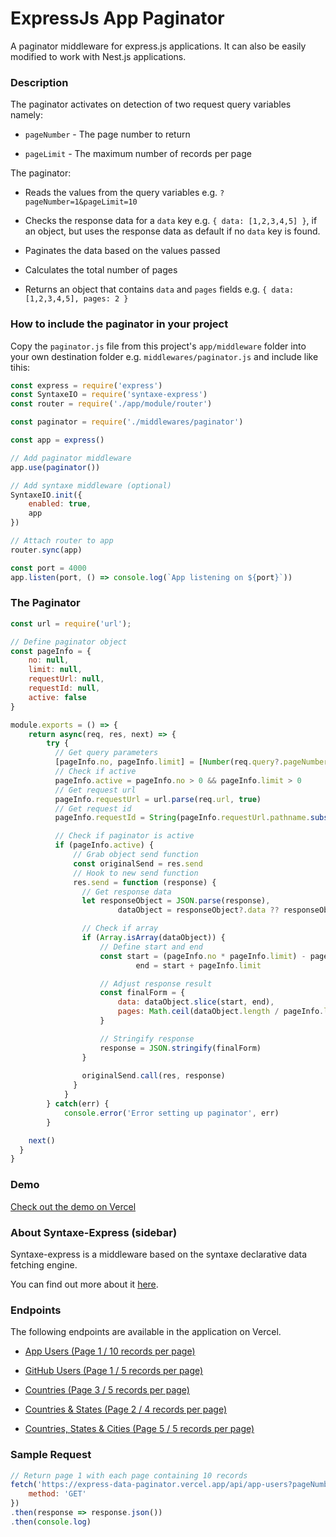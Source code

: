 # ExpressJs App Paginator

A paginator middleware for express.js applications.
It can also be easily modified to work with Nest.js applications.





### Description

The paginator activates on detection of two request query variables namely:

- `pageNumber` - The page number to return

- `pageLimit` - The maximum number of records per page

The paginator:

- Reads the values from the query variables e.g. `?pageNumber=1&pageLimit=10`

- Checks the response data for a `data` key e.g. `{ data: [1,2,3,4,5] }`, if an object, but uses the response data as default if no `data` key is found.

- Paginates the data based on the values passed

- Calculates the total number of pages

- Returns an object that contains `data` and `pages` fields e.g. `{ data: [1,2,3,4,5], pages: 2 }`





### How to include the paginator in your project

Copy the `paginator.js` file from this project's `app/middleware` folder into your own destination folder e.g. `middlewares/paginator.js` and include like tihis:

```js
const express = require('express')
const SyntaxeIO = require('syntaxe-express')
const router = require('./app/module/router')

const paginator = require('./middlewares/paginator')

const app = express()

// Add paginator middleware
app.use(paginator())

// Add syntaxe middleware (optional)
SyntaxeIO.init({
    enabled: true,
    app
})

// Attach router to app
router.sync(app)

const port = 4000
app.listen(port, () => console.log(`App listening on ${port}`))
```



 

### The Paginator

```js
const url = require('url');

// Define paginator object
const pageInfo = {
	no: null,
	limit: null,
	requestUrl: null,
	requestId: null,
	active: false
}

module.exports = () => {
	return async(req, res, next) => {
		try {
		  // Get query parameters
		  [pageInfo.no, pageInfo.limit] = [Number(req.query?.pageNumber), Number(req.query?.pageLimit)]
		  // Check if active
		  pageInfo.active = pageInfo.no > 0 && pageInfo.limit > 0
		  // Get request url
		  pageInfo.requestUrl = url.parse(req.url, true)
		  // Get request id
		  pageInfo.requestId = String(pageInfo.requestUrl.pathname.substr(1)).replace(/[^\w]+/g, '-')

		  // Check if paginator is active
		  if (pageInfo.active) {
			  // Grab object send function
			  const originalSend = res.send
			  // Hook to new send function
			  res.send = function (response) {
			  	// Get response data
			  	let responseObject = JSON.parse(response),
			  			dataObject = responseObject?.data ?? responseObject

			  	// Check if array
			  	if (Array.isArray(dataObject)) {
			  		// Define start and end
			  		const start = (pageInfo.no * pageInfo.limit) - pageInfo.limit,
			  				end = start + pageInfo.limit

			  		// Adjust response result
			  		const finalForm = {
			  			data: dataObject.slice(start, end),
			  			pages: Math.ceil(dataObject.length / pageInfo.limit)
			  		}

			  		// Stringify response
			  		response = JSON.stringify(finalForm)
			  	}
			  	
			  	originalSend.call(res, response)
			  }
			}
		} catch(err) {
			console.error('Error setting up paginator', err)
		}

  	next()
  }
}
```





### Demo

[Check out the demo on Vercel](https://express-data-paginator.vercel.app/)





### About Syntaxe-Express (sidebar)

Syntaxe-express is a middleware based on the syntaxe declarative data fetching engine.

You can find out more about it [here](https://github.com/SyntaxeQL/syntaxe-express). 





### Endpoints

The following endpoints are available in the application on Vercel.

- [App Users (Page 1 / 10 records per page)](https://express-data-paginator.vercel.app/api/app-users?pageNumber=1&pageLimit=10)

- [GitHub Users (Page 1 / 5 records per page)](https://express-data-paginator.vercel.app/api/github-users?pageNumber=1&pageLimit=5)

- [Countries (Page 3 / 5 records per page)](https://express-data-paginator.vercel.app/api/countries?pageNumber=3&pageLimit=5)

- [Countries & States (Page 2 / 4 records per page)](https://express-data-paginator.vercel.app/api/countries-states?pageNumber=2&pageLimit=4)

- [Countries, States & Cities (Page 5 / 5 records per page)](https://express-data-paginator.vercel.app/api/countries-states-cities?pageNumber=5&pageLimit=5)





### Sample Request

```js
// Return page 1 with each page containing 10 records
fetch('https://express-data-paginator.vercel.app/api/app-users?pageNumber=1&pageLimit=10', {
    method: 'GET'
})
.then(response => response.json())
.then(console.log)

```